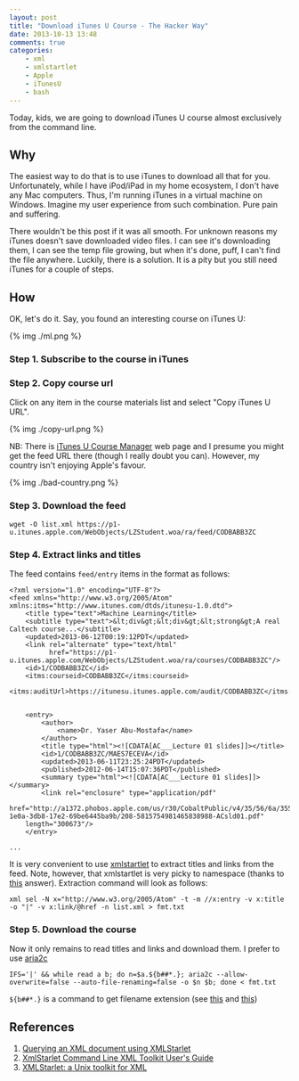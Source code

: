 ```yaml
---
layout: post
title: "Download iTunes U Course - The Hacker Way"
date: 2013-10-13 13:48
comments: true
categories: 
    - xml
    - xmlstartlet
    - Apple
    - iTunesU
    - bash
---
```


Today, kids, we are going to download iTunes U course almost exclusively from
the command line.

<!-- more -->

## Why

The easiest way to do that is to use iTunes to download all that for you.
Unfortunately, while I have iPod/iPad in my home ecosystem, I don't have any
Mac computers. Thus, I'm running iTunes in a virtual machine on Windows.
Imagine my user experience from such combination. Pure pain and suffering.

There wouldn't be this post if it was all smooth. For unknown reasons my iTunes
doesn't save downloaded video files. I can see it's downloading them, I can
see the temp file growing, but when it's done, puff, I can't find the file
anywhere. Luckily, there is a solution. It is a pity but you still need iTunes
for a couple of steps.

## How

OK, let's do it. Say, you found an interesting course on iTunes U:

{% img ./ml.png %}

### Step 1. Subscribe to the course in iTunes

### Step 2. Copy course url

Click on any item in the course materials list and
select "Copy iTunes U URL".

{% img ./copy-url.png %}

NB: There is [iTunes U Course Manager](https://itunesu.itunes.apple.com/coursemanager/)
web page and I presume you might get the feed URL there (though I really doubt
you can). However, my country isn't enjoying Apple's favour.

{% img ./bad-country.png %}

### Step 3. Download the feed

```
wget -O list.xml https://p1-u.itunes.apple.com/WebObjects/LZStudent.woa/ra/feed/CODBABB3ZC
```

### Step 4. Extract links and titles

The feed contains `feed/entry` items in the format as follows:

```
<?xml version="1.0" encoding="UTF-8"?>
<feed xmlns="http://www.w3.org/2005/Atom" xmlns:itms="http://www.itunes.com/dtds/itunesu-1.0.dtd">
    <title type="text">Machine Learning</title>
    <subtitle type="text">&lt;div&gt;&lt;div&gt;&lt;strong&gt;A real Caltech course...</subtitle>
    <updated>2013-06-12T00:19:12PDT</updated>
    <link rel="alternate" type="text/html"
          href="https://p1-u.itunes.apple.com/WebObjects/LZStudent.woa/ra/courses/CODBABB3ZC"/>
    <id>1/CODBABB3ZC</id>
    <itms:courseid>CODBABB3ZC</itms:courseid>
    <itms:auditUrl>https://itunesu.itunes.apple.com/audit/CODBABB3ZC</itms:auditUrl>


    <entry>
        <author>
            <name>Dr. Yaser Abu-Mostafa</name>
        </author>
        <title type="html"><![CDATA[AC___Lecture 01 slides]]></title>
        <id>1/CODBABB3ZC/MAES7ECEVA</id>
        <updated>2013-06-11T23:25:24PDT</updated>
        <published>2012-06-14T15:07:36PDT</published>
        <summary type="html"><![CDATA[AC___Lecture 01 slides]]></summary>
        <link rel="enclosure" type="application/pdf"
              href="http://a1372.phobos.apple.com/us/r30/CobaltPublic/v4/35/56/6a/35566a02-1e0a-3db8-17e2-69be6445ba9b/208-5815754981465838988-ACsld01.pdf"
    length="300673"/>
    </entry>

...
```

It is very convenient to use [xmlstartlet](http://xmlstar.sourceforge.net/doc/UG/xmlstarlet-ug.html)
to extract titles and links from the feed. Note, however, that xmlstartlet is
very picky to namespace (thanks to [this](http://stackoverflow.com/questions/9025492/xmlstarlet-does-not-select-anything)
answer). Extraction command will look as follows:

```
xml sel -N x="http://www.w3.org/2005/Atom" -t -m //x:entry -v x:title -o "|" -v x:link/@href -n list.xml > fmt.txt
```

### Step 5. Download the course

Now it only remains to read titles and links and
download them. I prefer to use [aria2c](http://aria2.sourceforge.net/)

```
IFS='|' && while read a b; do n=$a.${b##*.}; aria2c --allow-overwrite=false --auto-file-renaming=false -o $n $b; done < fmt.txt
```

`${b##*.}` is a command to get filename extension (see [this](http://stackoverflow.com/questions/965053/extract-filename-and-extension-in-bash)
and [this](http://www.gnu.org/software/bash/manual/html_node/Shell-Parameter-Expansion.html#Shell-Parameter-Expansion))

## References

1.  [Querying an XML document using XMLStarlet](http://alistairisrael.wordpress.com/2007/09/26/querying-an-xml-document-using-xmlstarlet/)
2.  [XmlStarlet Command Line XML Toolkit User's Guide](http://xmlstar.sourceforge.net/doc/UG/xmlstarlet-ug.html)
3.  [XMLStarlet: a Unix toolkit for XML](http://www.freesoftwaremagazine.com/articles/xml_starlet)
